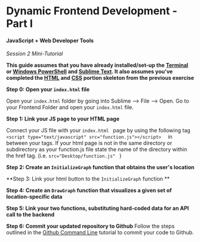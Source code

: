 # Dynamic Frontend Development - Part I 
#### JavaScript + Web Developer Tools

*Session 2 Mini-Tutorial*


**This guide assumes that you have already installed/set-up the [Terminal](/session1/setup_terminal.md) or [Windows PowerShell](/session1/setup_windows_powershell.md) and [Sublime Text](/session1/setup_sublime.md). It also assumes you've completed the [HTML](/session2/tutorial_html_webserver.md) and [CSS](/session2/tutorial_css.md) portion skeleton from the previous exercise**


**Step 0: Open your ```index.html``` file**

Open your  ```index.html``` folder by going into Sublime --> File --> Open. Go to your Frontend Folder and open your ```index.html``` file. 

**Step 1: Link your JS page to your HTML page**

Connect your JS file with your ```index.html ``` page by using the following  tag  ```<script type="text/javascript" src="function.js"></script>  ``` in between your <head> </head> tags. If your html page is not in the same directory or subdirectory as your function.js file state the name of the directory within the href tag. (i.e.  ```src="Desktop/function.js" ``` ) 


**Step 2: Create an ```InitializeGraph``` function that obtains the user's location**

**Step 3: Link your html button to the ```InitializeGraph``` function **

**Step 4: Create an ```DrawGraph``` function that visualizes a given set of location-specific data**

**Step 5: Link your two functions, substituting hard-coded data for an API call to the backend**

**Step 6: Commit your updated repository to Github**
Follow the steps outlined in the [Github Command Line](/session1/tutorial_githubcommandline.md) tutorial to commit your code to Github. 

<br>